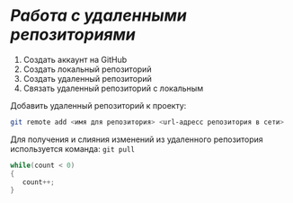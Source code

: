 # ***Работа с удаленными репозиториями***
1. Создать аккаунт на GitHub
2. Создать локальный репозиторий
3. Создать удаленный репозиторий
4. Связать удаленный репозиторий с локальным

Добавить удаленный репозиторий к проекту: 
```Bash
git remote add <имя для репозитория> <url-адресс репозитория в сети>
```
Для получения и слияния изменений из удаленного репозитория используется команда: `git pull`
```C#
while(count < 0)
{
   count++;
}
```
